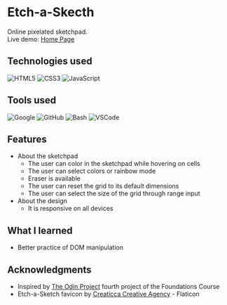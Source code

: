 # Etch-a-Skecth

Online pixelated sketchpad. <br>
Live demo: [Home Page](https://krssclaire.github.io/etch-a-sketch)


## Technologies used

![HTML5](https://img.shields.io/badge/html5-%23E34F26.svg?style=for-the-badge&logo=html5&logoColor=white)
![CSS3](https://img.shields.io/badge/css3-%231572B6.svg?style=for-the-badge&logo=css3&logoColor=white)
![JavaScript](https://img.shields.io/badge/javascript-%23323330.svg?style=for-the-badge&logo=javascript&logoColor=%23F7DF1E)


## Tools used

![Google](https://img.shields.io/badge/google-4285F4?style=for-the-badge&logo=google&logoColor=white)
![GitHub](https://img.shields.io/badge/GitHub-100000?style=for-the-badge&logo=github&logoColor=white)
![Bash](https://img.shields.io/badge/Bash-%23121011.svg?style=for-the-badge&logo=gnu-bash&logoColor=white)
![VSCode](https://img.shields.io/badge/VSCode-0078d7.svg?style=for-the-badge&logo=visual-studio-code&logoColor=white)


## Features

* About the sketchpad
    * The user can color in the sketchpad while hovering on cells
    * The user can select colors or rainbow mode
    * Eraser is available
    * The user can reset the grid to its default dimensions 
    * The user can select the size of the grid through range input
* About the design
    * It is responsive on all devices


## What I learned

* Better practice of DOM manipulation


## Acknowledgments

* Inspired by [The Odin Project](https://www.theodinproject.com) fourth project of the Foundations Course
* Etch-a-Sketch favicon by [Creaticca Creative Agency](https://www.flaticon.com/free-icons/etch-a-sketch) - Flaticon